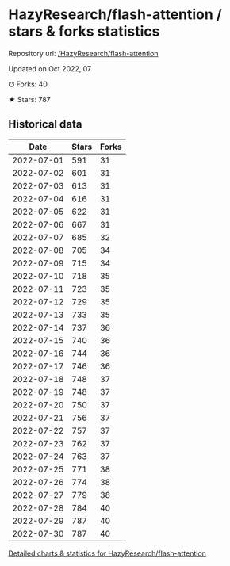 # HazyResearch/flash-attention / stars & forks statistics

Repository url: [/HazyResearch/flash-attention](https://github.com/HazyResearch/flash-attention)

Updated on Oct 2022, 07

☋ Forks: 40

★ Stars: 787

## Historical data
| Date | Stars | Forks |
|------|-------|-------|
| 2022-07-01 | 591 | 31 | 
| 2022-07-02 | 601 | 31 | 
| 2022-07-03 | 613 | 31 | 
| 2022-07-04 | 616 | 31 | 
| 2022-07-05 | 622 | 31 | 
| 2022-07-06 | 667 | 31 | 
| 2022-07-07 | 685 | 32 | 
| 2022-07-08 | 705 | 34 | 
| 2022-07-09 | 715 | 34 | 
| 2022-07-10 | 718 | 35 | 
| 2022-07-11 | 723 | 35 | 
| 2022-07-12 | 729 | 35 | 
| 2022-07-13 | 733 | 35 | 
| 2022-07-14 | 737 | 36 | 
| 2022-07-15 | 740 | 36 | 
| 2022-07-16 | 744 | 36 | 
| 2022-07-17 | 746 | 36 | 
| 2022-07-18 | 748 | 37 | 
| 2022-07-19 | 748 | 37 | 
| 2022-07-20 | 750 | 37 | 
| 2022-07-21 | 756 | 37 | 
| 2022-07-22 | 757 | 37 | 
| 2022-07-23 | 762 | 37 | 
| 2022-07-24 | 763 | 37 | 
| 2022-07-25 | 771 | 38 | 
| 2022-07-26 | 774 | 38 | 
| 2022-07-27 | 779 | 38 | 
| 2022-07-28 | 784 | 40 | 
| 2022-07-29 | 787 | 40 | 
| 2022-07-30 | 787 | 40 | 


[Detailed charts & statistics for HazyResearch/flash-attention](https://reviewgithub.com/rep/HazyResearch/flash-attention)
